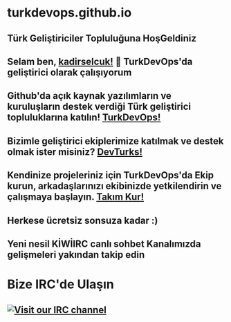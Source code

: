 # turkdevops.github.io
## Türk Geliştiriciler Topluluğuna HoşGeldiniz 
Selam ben, [kadirselcuk!](https://github.com/kadirselcuk) 👋 TurkDevOps'da geliştirici olarak çalışıyorum 
---
Github'da açık kaynak yazılımların ve kuruluşların destek verdiği Türk geliştirici topluluklarına katılın! [TurkDevOps!](https://github.com/turkdevops)
--- 
Bizimle geliştirici ekiplerimize katılmak ve destek olmak ister misiniz? [DevTurks!](https://github.com/orgs/turkdevops/teams/devturks-team)
---
Kendinize projeleriniz için TurkDevOps'da Ekip kurun, arkadaşlarınızı ekibinizde yetkilendirin ve çalışmaya başlayın. [Takım Kur!](https://github.com/orgs/turkdevops/teams)
---
Herkese ücretsiz sonsuza kadar :) 
---
Yeni nesil KİWİIRC canlı sohbet Kanalımızda gelişmeleri yakından takip edin
---
# Bize IRC'de Ulaşın
[![Visit our IRC channel](https://kiwiirc.com/buttons/irc.kiwiirc.com/TurkDevOps.png)](https://kiwiirc.com/client/irc.kiwiirc.com/?nick=DevTurks|?#TurkDevOps)
---
